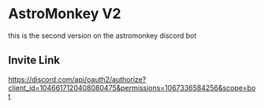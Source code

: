 # AstroMonkey V2

this is the second version on the astromonkey discord bot

## Invite Link
https://discord.com/api/oauth2/authorize?client_id=1046617120408080475&permissions=1067336584256&scope=bot
